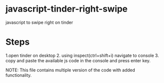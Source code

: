 # javascript-tinder-right-swipe
javascript  to swipe right on tinder

# Steps 
1.open tinder on desktop
2. using inspect(ctrl+shift+i) navigate to console
3. copy and paste the available js code in the console and press enter key.

NOTE: This file contains multiple version of the code with added functionality.

